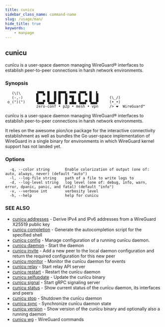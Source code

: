 ```yaml
---
title: cunicu
sidebar_class_name: command-name
slug: /usage/man/
hide_title: true
keywords:
    - manpage
---
```


## cunicu

cunīcu is a user-space daemon managing WireGuard® interfaces to establish peer-to-peer connections in harsh network environments.

### Synopsis


       (\(\       ▟▀▀▙ █  █ █▀▀▙ ▀▀▀ ▟▀▀▙ █  ▙     
       (-,-)      █    █  █ █  █ ▀█  █    █  █     (\_/)
     o_(")(")     ▜▄▄▛ ▜▄▄▛ █  █ ▄█▄ ▜▄▄▛ ▜▄▄▛     (•_•)
                  zero-conf • p2p • mesh • vpn     /> ❤️  WireGuard™

cunīcu is a user-space daemon managing WireGuard® interfaces to
establish peer-to-peer connections in harsh network environments.

It relies on the awesome pion/ice package for the interactive
connectivity establishment as well as bundles the Go user-space
implementation of WireGuard in a single binary for environments
in which WireGuard kernel support has not landed yet.

### Options

```
  -q, --color string       Enable colorization of output (one of: auto, always, never) (default "auto")
  -l, --log-file string    path of a file to write logs to
  -d, --log-level string   log level (one of: debug, info, warn, error, dpanic, panic, and fatal) (default "info")
  -v, --verbose int        verbosity level
  -h, --help               help for cunicu
```

### SEE ALSO

* [cunicu addresses](cunicu_addresses.md)	 - Derive IPv4 and IPv6 addresses from a WireGuard X25519 public key
* [cunicu completion](cunicu_completion.md)	 - Generate the autocompletion script for the specified shell
* [cunicu config](cunicu_config.md)	 - Manage configuration of a running cunīcu daemon.
* [cunicu daemon](cunicu_daemon.md)	 - Start the daemon
* [cunicu invite](cunicu_invite.md)	 - Add a new peer to the local daemon configuration and return the required configuration for this new peer
* [cunicu monitor](cunicu_monitor.md)	 - Monitor the cunīcu daemon for events
* [cunicu relay](cunicu_relay.md)	 - Start relay API server
* [cunicu restart](cunicu_restart.md)	 - Restart the cunīcu daemon
* [cunicu selfupdate](cunicu_selfupdate.md)	 - Update the cunīcu binary
* [cunicu signal](cunicu_signal.md)	 - Start gRPC signaling server
* [cunicu status](cunicu_status.md)	 - Show current status of the cunīcu daemon, its interfaces and peers
* [cunicu stop](cunicu_stop.md)	 - Shutdown the cunīcu daemon
* [cunicu sync](cunicu_sync.md)	 - Synchronize cunīcu daemon state
* [cunicu version](cunicu_version.md)	 - Show version of the cunīcu binary and optionally also a running daemon
* [cunicu wg](cunicu_wg.md)	 - WireGuard commands

